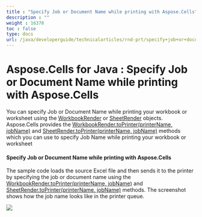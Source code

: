 ```yaml
---
title : "Specify Job or Document Name while printing with Aspose.Cells" 
description : "" 
weight : 16378 
toc : false
type: docs
url: /java/developerguide/technicalarticles/rnd-prt/specify+job+or+document+name+while+printing+with+aspose.cells/
---
```


# Aspose.Cells for Java : Specify Job or Document Name while printing with Aspose.Cells


You can specify Job or Document Name while printing your workbook or worksheet using the [WorkbookRender](https://apireference.aspose.com/java/cells/com.aspose.cells/WorkbookRender) or [SheetRender](https://apireference.aspose.com/java/cells/com.aspose.cells/SheetRender) objects. Aspose.Cells provides the [WorkbookRender.toPrinter(printerName, jobName)](https://apireference.aspose.com/java/cells/com.aspose.cells/workbookrender#toPrinter(java.lang.String,%20java.lang.String)) and [SheetRender.toPrinter(printerName, jobName)](https://apireference.aspose.com/java/cells/com.aspose.cells/sheetrender#toPrinter(java.lang.String,%20java.lang.String)) methods which you can use to specify Job Name while printing your workbook or worksheet

#### Specify Job or Document Name while printing with Aspose.Cells

The sample code loads the source Excel file and then sends it to the printer by specifying the job or document name using the [WorkbookRender.toPrinter(printerName, jobName)](https://apireference.aspose.com/java/cells/com.aspose.cells/workbookrender#toPrinter(java.lang.String,%20java.lang.String)) and [SheetRender.toPrinter(printerName, jobName)](https://apireference.aspose.com/java/cells/com.aspose.cells/sheetrender#toPrinter(java.lang.String,%20java.lang.String)) methods. The screenshot shows how the job name looks like in the printer queue.

![](https://docs2.aspose.com/cells/java/attachments/5276641/5472683.png)


